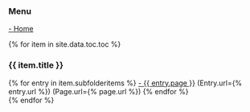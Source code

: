 <h3>Menu</h3>
<a href="/">- Home</a>
<br />

{% for item in site.data.toc.toc %}
    <h3>{{ item.title }}</h3>
    {% for entry in item.subfolderitems %}
       <span class="{% if entry.url == page.url %}active{% endif %}"></span>
       <a href="{{ entry.url }}">- {{ entry.page }}</a>
       (Entry.url={% entry.url %})
       (Page.url={% page.url %})
    {% endfor %}
    <br />
{% endfor %}
